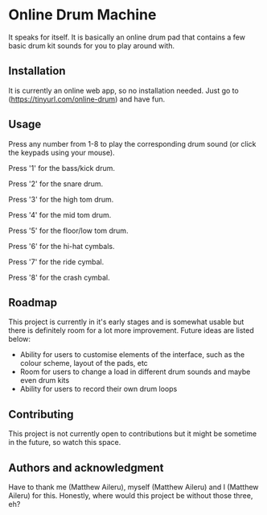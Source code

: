 # Online Drum Machine

It speaks for itself. It is basically an online drum pad that contains a few basic drum kit sounds for you to play around with.

## Installation

It is currently an online web app, so no installation needed. Just go to (https://tinyurl.com/online-drum) and have fun.

## Usage

Press any number from 1-8 to play the corresponding drum sound (or click the keypads using your mouse).

Press '1' for the bass/kick drum.

Press '2' for the snare drum.

Press '3' for the high tom drum.

Press '4' for the mid tom drum.

Press '5' for the floor/low tom drum.

Press '6' for the hi-hat cymbals.

Press '7' for the ride cymbal.

Press '8' for the crash cymbal.

## Roadmap

This project is currently in it's early stages and is somewhat usable but there is definitely room for a lot more improvement. Future ideas are listed below:

- Ability for users to customise elements of the interface, such as the colour scheme, layout of the pads, etc
- Room for users to change a load in different drum sounds and maybe even drum kits
- Ability for users to record their own drum loops

## Contributing

This project is not currently open to contributions but it might be sometime in the future, so watch this space.

## Authors and acknowledgment

Have to thank me (Matthew Aileru), myself (Matthew Aileru) and I (Matthew Aileru) for this. Honestly, where would this project be without those three, eh?

